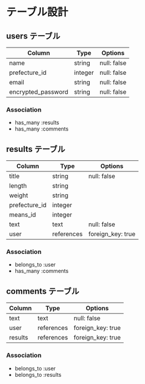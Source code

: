 # テーブル設計

## users テーブル

| Column             | Type    | Options     |
| ------------------ | ------- | ----------- |
| name               | string  | null: false |
| prefecture_id      | integer | null: false |
| email              | string  | null: false |
| encrypted_password | string  | null: false |

### Association

- has_many :results
- has_many :comments

## results テーブル

| Column        | Type       | Options           |
| ------------- | ---------- | ----------------- |
| title         | string     | null: false       |
| length        | string     |                   |
| weight        | string     |                   |
| prefecture_id | integer    |                   |
| means_id      | integer    |                   |
| text          | text       | null: false       |
| user          | references | foreign_key: true |

### Association

- belongs_to :user
- has_many   :comments

## comments テーブル

| Column  | Type       | Options           |
| ------- | ---------- | ----------------- |
| text    | text       | null: false       |
| user    | references | foreign_key: true |
| results | references | foreign_key: true |

### Association

- belongs_to :user
- belongs_to :results

